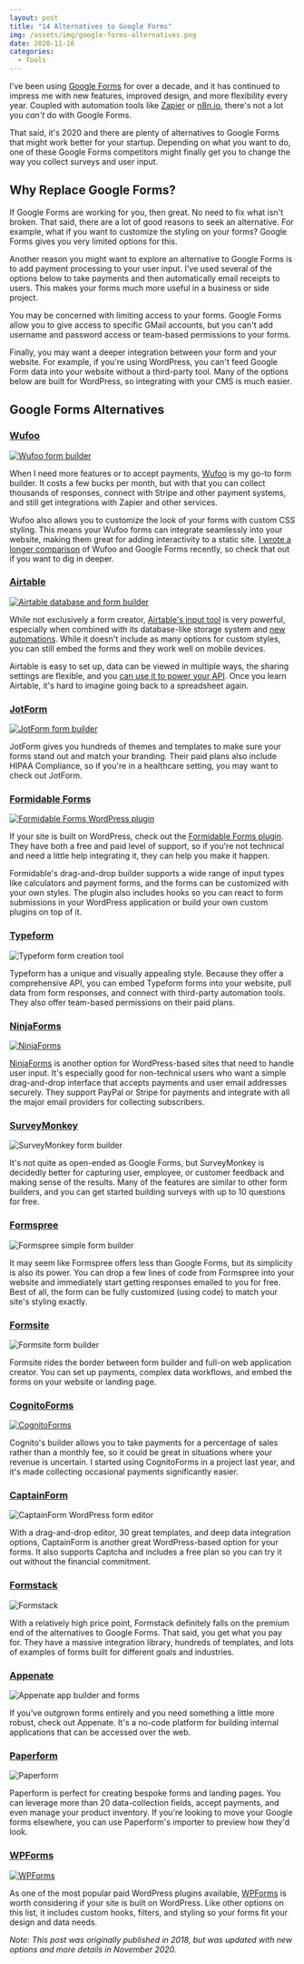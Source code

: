 ```yaml
---
layout: post
title: "14 Alternatives to Google Forms"
img: /assets/img/google-forms-alternatives.png
date: 2020-11-16
categories: 
  - Tools
---
```


I've been using [Google Forms](https://www.google.com/forms/about/) for over a decade, and it has continued to impress me with new features, improved design, and more flexibility every year. Coupled with automation tools like [Zapier](https://zapier.com/) or [n8n.io](https://n8n.io/), there's not a lot you _can't_ do with Google Forms.

That said, it's 2020 and there are plenty of alternatives to Google Forms that might work better for your startup. Depending on what you want to do, one of these Google Forms competitors might finally get you to change the way you collect surveys and user input.

<!-- ad-banner -->

## Why Replace Google Forms?
If Google Forms are working for you, then great. No need to fix what isn't broken. That said, there are a lot of good reasons to seek an alternative. For example, what if you want to customize the styling on your forms? Google Forms gives you very limited options for this.

Another reason you might want to explore an alternative to Google Forms is to add payment processing to your user input. I've used several of the options below to take payments and then automatically email receipts to users. This makes your forms much more useful in a business or side project.

You may be concerned with limiting access to your forms. Google Forms allow you to give access to specific GMail accounts, but you can't add username and password access or team-based permissions to your forms.

Finally, you may want a deeper integration between your form and your website. For example, if you're using WordPress, you can't feed Google Form data into your website without a third-party tool. Many of the options below are built for WordPress, so integrating with your CMS is much easier. 

## Google Forms Alternatives

### [Wufoo](https://www.shareasale.com/r.cfm?b=1379130&u=1653894&m=89794)

[![Wufoo form builder](https://i.imgur.com/mPPqT2k.png)](https://www.shareasale.com/r.cfm?b=1379130&u=1653894&m=89794)

When I need more features or to accept payments, [Wufoo](https://www.shareasale.com/r.cfm?b=1379130&u=1653894&m=89794) is my go-to form builder. It costs a few bucks per month, but with that you can collect thousands of responses, connect with Stripe and other payment systems, and still get integrations with Zapier and other services.

Wufoo also allows you to customize the look of your forms with custom CSS styling. This means your Wufoo forms can integrate seamlessly into your website, making them great for adding interactivity to a static site. [I wrote a longer comparison](/posts/wufoo-vs-google-forms) of Wufoo and Google Forms recently, so check that out if you want to dig in deeper.

### [Airtable](https://airtable.com/invite/r/4EaSmQNr)

[![Airtable database and form builder](https://i.imgur.com/Dtv6ff0.png)](https://airtable.com/invite/r/4EaSmQNr)

While not exclusively a form creator, [Airtable's input tool](https://airtable.com/invite/r/4EaSmQNr) is very powerful, especially when combined with its database-like storage system and [new automations](https://support.airtable.com/hc/en-us/articles/360050974153-Automations-Overview). While it doesn't include as many options for custom styles, you can still embed the forms and they work well on mobile devices.

Airtable is easy to set up, data can be viewed in multiple ways, the sharing settings are flexible, and you [can use it to power your API](/posts/using-airtable-as-an-api). Once you learn Airtable, it's hard to imagine going back to a spreadsheet again.


### [JotForm](https://www.jotform.com/pricing/?utm_source=karll-hughes&utm_campaign=jf1&utm_medium=blog)

[![JotForm form builder](https://i.imgur.com/288Z3qm.png)](https://www.jotform.com/pricing/?utm_source=karll-hughes&utm_campaign=jf1&utm_medium=blog)

JotForm gives you hundreds of themes and templates to make sure your forms stand out and match your branding. Their paid plans also include HIPAA Compliance, so if you're in a healthcare setting, you may want to check out JotForm.

### [Formidable Forms](https://www.shareasale.com/r.cfm?b=841990&u=1653894&m=64739)

[![Formidable Forms WordPress plugin](https://i.imgur.com/ReKr2Tq.png)](https://www.shareasale.com/r.cfm?b=841990&u=1653894&m=64739)

If your site is built on WordPress, check out the [Formidable Forms plugin](https://www.shareasale.com/r.cfm?b=841990&u=1653894&m=64739). They have both a free and paid level of support, so if you're not technical and need a little help integrating it, they can help you make it happen.

Formidable's drag-and-drop builder supports a wide range of input types like calculators and payment forms, and the forms can be customized with your own styles. The plugin also includes hooks so you can react to form submissions in your WordPress application or build your own custom plugins on top of it.

### [Typeform](http://typeform.com/)

![Typeform form creation tool](https://i.imgur.com/5vEipka.png)

Typeform has a unique and visually appealing style. Because they offer a comprehensive API, you can embed Typeform forms into your website, pull data from form responses, and connect with third-party automation tools. They also offer team-based permissions on their paid plans.

### [NinjaForms](https://www.shareasale.com/r.cfm?b=812237&u=1653894&m=63061)

[![NinjaForms](https://i.imgur.com/HHOpxwP.png)](https://www.shareasale.com/r.cfm?b=812237&u=1653894&m=63061)

[NinjaForms](https://www.shareasale.com/r.cfm?b=812237&u=1653894&m=63061) is another option for WordPress-based sites that need to handle user input. It's especially good for non-technical users who want a simple drag-and-drop interface that accepts payments and user email addresses securely. They support PayPal or Stripe for payments and integrate with all the major email providers for collecting subscribers.

### [SurveyMonkey](https://www.surveymonkey.com/)

![SurveyMonkey form builder](https://i.imgur.com/1DhLTlQ.png)

It's not quite as open-ended as Google Forms, but SurveyMonkey is decidedly better for capturing user, employee, or customer feedback and making sense of the results. Many of the features are similar to other form builders, and you can get started building surveys with up to 10 questions for free.

### [Formspree](https://formspree.io/)

![Formspree simple form builder](https://i.imgur.com/H5j2HdF.png)

It may seem like Formspree offers less than Google Forms, but its simplicity is also its power. You can drop a few lines of code from Formspree into your website and immediately start getting responses emailed to you for free. Best of all, the form can be fully customized (using code) to match your site's styling exactly.

### [Formsite](https://www.formsite.com/)

![Formsite form builder](https://i.imgur.com/249Vi6n.png)
 
Formsite rides the border between form builder and full-on web application creator. You can set up payments, complex data workflows, and embed the forms on your website or landing page.

### [CognitoForms](https://www.cognitoforms.com/l/referral/?crs=cmVmZGlyZWN0OjpDRlBMYW5k)

[![CognitoForms](https://i.imgur.com/UBfszkf.png)](https://www.cognitoforms.com/l/referral/?crs=cmVmZGlyZWN0OjpDRlBMYW5k)

Cognito's builder allows you to take payments for a percentage of sales rather than a monthly fee, so it could be great in situations where your revenue is uncertain. I started using CognitoForms in a project last year, and it's made collecting occasional payments significantly easier.

### [CaptainForm](https://www.captainform.com/)

![CaptainForm WordPress form editor](https://i.imgur.com/0gRviP5.png)

With a drag-and-drop editor, 30 great templates, and deep data integration options, CaptainForm is another great WordPress-based option for your forms. It also supports Captcha and includes a free plan so you can try it out without the financial commitment.

### [Formstack](https://www.formstack.com/)

![Formstack](https://i.imgur.com/XbxKiV5.png)

With a relatively high price point, Formstack definitely falls on the premium end of the alternatives to Google Forms. That said, you get what you pay for. They have a massive integration library, hundreds of templates, and lots of examples of forms built for different goals and industries.

### [Appenate](https://www.appenate.com/)

![Appenate app builder and forms](https://i.imgur.com/PBb3h0l.png)

If you've outgrown forms entirely and you need something a little more robust, check out Appenate. It's a no-code platform for building internal applications that can be accessed over the web.

### [Paperform](https://paperform.co/)

![Paperform](https://i.imgur.com/C2HIm0F.png)

Paperform is perfect for creating bespoke forms and landing pages. You can leverage more than 20 data-collection fields, accept payments, and even manage your product inventory. If you're looking to move your Google forms elsewhere, you can use Paperform's importer to preview how they'd look.

### [WPForms](https://www.shareasale.com/r.cfm?b=834775&u=1653894&m=64312)

[![WPForms](https://i.imgur.com/v1aYTCW.png)](https://www.shareasale.com/r.cfm?b=834775&u=1653894&m=64312)

As one of the most popular paid WordPress plugins available, [WPForms](https://www.shareasale.com/r.cfm?b=834775&u=1653894&m=64312) is worth considering if your site is built on WordPress. Like other options on this list, it includes custom hooks, filters, and styling so your forms fit your design and data needs. 

<!-- ad-banner -->

_Note: This post was originally published in 2018, but was updated with new options and more details in November 2020._
